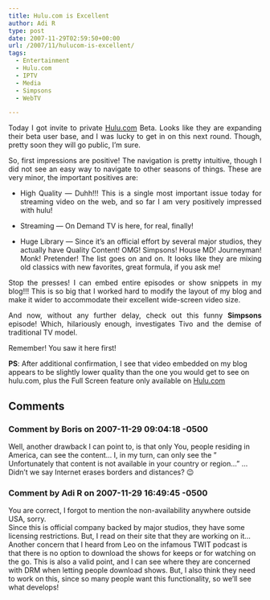 ```yaml
---
title: Hulu.com is Excellent
author: Adi R
type: post
date: 2007-11-29T02:59:50+00:00
url: /2007/11/hulucom-is-excellent/
tags:
  - Entertainment
  - Hulu.com
  - IPTV
  - Media
  - Simpsons
  - WebTV

---
```

<p align="justify">
  Today I got invite to private <a href="http://www.hulu.com/" target="_blank">Hulu.com</a> Beta. Looks like they are expanding their beta user base, and I was lucky to get in on this next round. Though, pretty soon they will go public, I&#8217;m sure.
</p>

<p align="justify">
  So, first impressions are positive! The navigation is pretty intuitive, though I did not see an easy way to navigate to other seasons of things. These are very minor, the important positives are:
</p>

  * <div align="justify">
      High Quality &#8212; Duhh!!! This is a single most important issue today for streaming video on the web, and so far I am very positively impressed with hulu!
    </div>

  * Streaming &#8212; On Demand TV is here, for real, finally! 
  * <div align="justify">
      Huge Library &#8212; Since it&#8217;s an official effort by several major studios, they actually have Quality Content! OMG! Simpsons! House MD! Journeyman! Monk! Pretender! The list goes on and on. It looks like they are mixing old classics with new favorites, great formula, if you ask me!
    </div>

<p align="justify">
  Stop the presses! I can embed entire episodes or show snippets in my blog!!! This is so big that I worked hard to modify the layout of my blog and make it wider to accommodate their excellent wide-screen video size.
</p>

<p align="justify">
  And now, without any further delay, check out this funny <strong>Simpsons</strong> episode! Which, hilariously enough, investigates Tivo and the demise of traditional TV model.
</p>

<p align="center">
  <p>
    Remember! You saw it here first!
  </p>
  
  <p>
    <strong>PS</strong>: After additional confirmation, I see that video embedded on my blog appears to be slightly lower quality than the one you would get to see on hulu.com, plus the Full Screen feature only available on <a href="http://www.hulu.com/" target="_blank">Hulu.com</a>
  </p>
</p>

## Comments

### Comment by Boris on 2007-11-29 09:04:18 -0500
Well, another drawback I can point to, is that only You, people residing in America, can see the content&#8230; I, in my turn, can only see the &#8221; Unfortunately that content is not available in your country or region&#8230;&#8221; &#8230;  
Didn&#8217;t we say Internet erases borders and distances? 😉

### Comment by Adi R on 2007-11-29 16:49:45 -0500
You are correct, I forgot to mention the non-availability anywhere outside USA, sorry.  
Since this is official company backed by major studios, they have some licensing restrictions. But, I read on their site that they are working on it&#8230;  
Another concern that I heard from Leo on the infamous TWIT podcast is that there is no option to download the shows for keeps or for watching on the go. This is also a valid point, and I can see where they are concerned with DRM when letting people download shows. But, I also think they need to work on this, since so many people want this functionality, so we&#8217;ll see what develops!